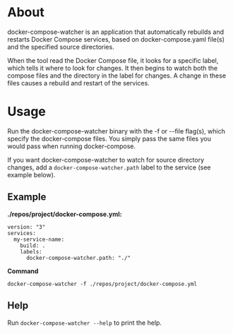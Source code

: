 # About
docker-compose-watcher is an application that automatically rebuilds and restarts Docker Compose services, based on docker-compose.yaml file(s) and the specified source directories.

When the tool read the Docker Compose file, it looks for a specific label, which tells it where to look for changes. It then begins to watch both the compose files and the directory in the label for changes. A change in these files causes a rebuild and restart of the services.

# Usage
Run the docker-compose-watcher binary with the -f or --file flag(s), which specify the docker-compose files. You simply pass the same files you would pass when running docker-compose.

If you want docker-compose-watcher to watch for source directory changes, add a `docker-compose-watcher.path` label to the service (see example below).

## Example
**./repos/project/docker-compose.yml:**
~~~~~~~~~~~~~
version: "3"
services:
  my-service-name:
    build: .
    labels:
      docker-compose-watcher.path: "./"
~~~~~~~~~~~~~
**Command**
~~~~~~~~~~~~~
docker-compose-watcher -f ./repos/project/docker-compose.yml
~~~~~~~~~~~~~

## Help
Run `docker-compose-watcher --help` to print the help.